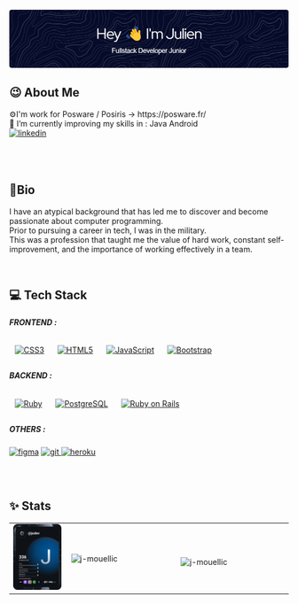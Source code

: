 ![Header](./github-header.png)


<h2>😉 About Me</h2>
⚙️I'm work for Posware / Posiris -> https://posware.fr/<br/>
🌱 I’m currently improving my skills in : Java Android<br/>
<a href="https://linkedin.com/in/julien-mouellic" target="_blank">
<img src=https://img.shields.io/badge/linkedin-%231E77B5.svg?&style=for-the-badge&logo=linkedin&logoColor=white alt=linkedin style="margin-bottom: 5px;" />
</a>

<br/><br/>

<h2>🚀Bio</h2>
<p>I have an atypical background that has led me to discover and become passionate about computer programming.<br/> Prior to pursuing a career in tech, I was in        the military. <br/>This was a profession that taught me the value of hard work, constant self-improvement, and the importance of working effectively in a team.       </p>

<br/>

<h2>💻 Tech Stack</h2> 
<h5>FRONTEND :</h5>
      <a href="https://www.w3schools.com/css/" target="_blank"><img style="margin: 10px" src="https://profilinator.rishav.dev/skills-assets/css3-original-wordmark.svg" alt="CSS3" height="40" /></a>  
      <a href="https://en.wikipedia.org/wiki/HTML5" target="_blank"><img style="margin: 10px" src="https://profilinator.rishav.dev/skills-assets/html5-original-wordmark.svg" alt="HTML5" height="40" /></a>  
      <a href="https://www.javascript.com/" target="_blank"><img style="margin: 10px" src="https://profilinator.rishav.dev/skills-assets/javascript-original.svg" alt="JavaScript" height="40" /></a>  
      <a href="https://getbootstrap.com/docs/3.4/javascript/" target="_blank"><img style="margin: 10px" src="https://profilinator.rishav.dev/skills-assets/bootstrap-plain.svg" alt="Bootstrap" height="40" /></a>  </br> 
      
<h5>BACKEND :</h5>
         <a href="https://www.ruby-lang.org/en/" target="_blank"><img style="margin: 10px" src="https://profilinator.rishav.dev/skills-assets/ruby-original-wordmark.svg" alt="Ruby" height="40" /></a>  
         <a href="https://www.postgresql.org/" target="_blank"><img style="margin: 10px" src="https://profilinator.rishav.dev/skills-assets/postgresql-original-wordmark.svg" alt="PostgreSQL" height="40" /></a>  
         <a href="https://rubyonrails.org/" target="_blank"><img style="margin: 10px" src="https://profilinator.rishav.dev/skills-assets/rails-original-wordmark.svg" alt="Ruby on Rails" height="40" /></a> </br> 
         
<h5>OTHERS :</h5>
<a href="https://www.figma.com/" target="_blank" rel="noreferrer"> <img src="https://www.vectorlogo.zone/logos/figma/figma-icon.svg" alt="figma" width="40" height="40"/></a>
<a href="https://git-scm.com/" target="_blank" rel="noreferrer"> <img src="https://www.vectorlogo.zone/logos/git-scm/git-scm-icon.svg" alt="git" width="40" height="40"/> </a> 
<a href="https://heroku.com" target="_blank" rel="noreferrer"> <img src="https://www.vectorlogo.zone/logos/heroku/heroku-icon.svg" alt="heroku" width="40" height="40"/> </a>
         
<br/><br/>
   
   
<h2>✨ Stats </h2>   
<table border="0">
    <tr>
        <td width="20%">
          <a href="https://app.daily.dev/DailyDevTips"><img src="https://github.com/j-mouellic/j-mouellic/blob/main/devcard.svg" width="200" alt="Julien Mouellic's Dev Card"/>   </a>
      </td>
        <td width="40%">
          <p>&nbsp;<img align="center" src="https://github-readme-stats.vercel.app/api?username=j-mouellic&show_icons=true&locale=en" alt="j-mouellic" /></p>
      </td>
      <td width="40%">
        <p><img align="left" src="https://github-readme-stats.vercel.app/api/top-langs?username=j-mouellic&show_icons=true&locale=en&layout=compact" alt="j-mouellic" /></p>
      </td>
    </tr>
</table>    
